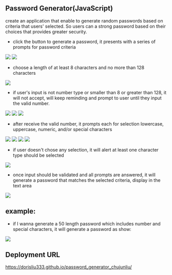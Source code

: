 ## Password Generator(JavaScript)

create an application that enable to generate random passwords based on criteria that users' selected. So users can a strong password based on their choices that provides greater security.


* click the button to generate a password, it presents with a series of prompts for password criteria
<img src="./image/readme01.jpg">
<img src="./image/readme02.jpg">

* choose a length of at least 8 characters and no more than 128 characters
<img src="./image/readme8-128.jpg">

* if user's input is not number type or smaller than 8 or greater than 128, it will not accept,
will keep reminding and prompt to user until they input the valid number.
<img src="./image/readme03.jpg">
<img src="./image/readme04.jpg">
<img src="./image/readme05.jpg">

* after receive the valid number, it prompts each for selection lowercase, uppercase, numeric, and/or special characters
<img src="./image/readme06.jpg">
<img src="./image/readme07.jpg">
<img src="./image/readme08.jpg">
<img src="./image/readme09.jpg">

* if user doesn't chose any selection, it will alert at least one character type should be selected
<img src="./image/readme10.jpg"> 

* once input should be validated and all prompts are answered, it will generate a password that matches the selected criteria, display in the text area
<img src="./image/readme11.jpg"> 

## example:
* if I wanna generate a 50 length password which includes number and special characters, it will generate a password as show:
<img src="./image/readme12.jpg">   

## Deployment URL
https://dorisliu333.github.io/password_generator_chujunliu/
```